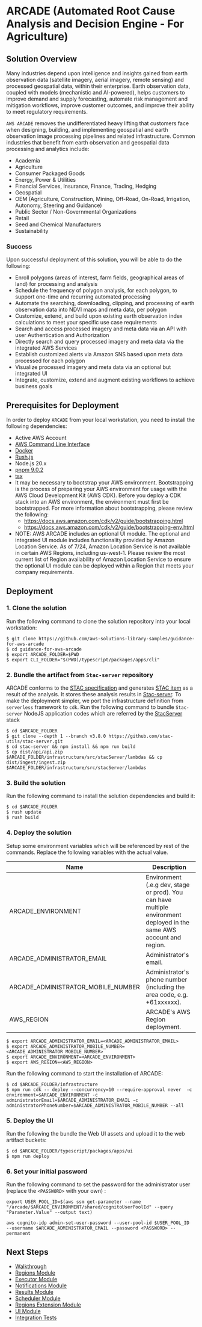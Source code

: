 # **ARCADE** (Automated Root Cause Analysis and Decision Engine - For Agriculture)

## Solution Overview

Many industries depend upon intelligence and insights gained from earth observation data (satellite imagery, aerial imagery, remote sensing) and processed geospatial data, within their enterprise. Earth observation data, coupled with models (mechanistic and AI-powered), helps customers to improve demand and supply forecasting, automate risk management and mitigation workflows, improve customer outcomes, and improve their ability to meet regulatory requirements.

`AWS ARCADE` removes the undifferentiated heavy lifting that customers face when designing, building, and implementing geospatial and earth observation image processing pipelines and related infrastructure. Common industries that benefit from earth observation and geospatial data processing and analytics include:

- Academia
- Agriculture
- Consumer Packaged Goods
- Energy, Power & Utilities
- Financial Services, Insurance, Finance, Trading, Hedging
- Geospatial
- OEM (Agriculture, Construction, Mining, Off-Road, On-Road, Irrigation, Autonomy, Steering and Guidance)
- Public Sector / Non-Governmental Organizations
- Retail
- Seed and Chemical Manufacturers
- Sustainability

### Success
Upon successful deployment of this solution, you will be able to do the following:
- Enroll polygons (areas of interest, farm fields, geographical areas of land) for processing and analysis
- Schedule the frequency of polygon analysis, for each polygon, to support one-time and recurring automated processing
- Automate the searching, downloading, clipping, and processing of earth observation data into NDVI maps and meta data, per polygon
- Customize, extend, and build upon existing earth observation index calculations to meet your specific use case requirements
- Search and access processed imagery and meta data via an API with user Authentication and Authorization
- Directly search and query processed imagery and meta data via the integrated AWS Services
- Establish customized alerts via Amazon SNS based upon meta data processed for each polygon
- Visualize processed imagery and meta data via an optional but integrated UI
- Integrate, customize, extend and augment existing workflows to achieve business goals


## Prerequisites for Deployment

In order to deploy `ARCADE` from your local workstation, you need to install the following dependencies:

- Active AWS Account
- [AWS Command Line Interface](https://aws.amazon.com/cli/)
- [Docker](https://docs.docker.com/engine/install/)
- [Rush.js](https://rushjs.io/)
- Node.js 20.x
- [pnpm 9.0.2](https://www.npmjs.com/package/pnpm/v/9.0.2)
- [tsx](https://www.npmjs.com/package/tsx/v/4.18.0)
- It may be necessary to bootstrap your AWS environment. Bootstrapping is the process of preparing your AWS environment for usage with the AWS Cloud Development Kit (AWS CDK). Before you deploy a CDK stack into an AWS environment, the environment must first be bootstrapped. For more information about bootstrapping, please review the following:
    - https://docs.aws.amazon.com/cdk/v2/guide/bootstrapping.html
    - https://docs.aws.amazon.com/cdk/v2/guide/bootstrapping-env.html
- NOTE: AWS ARCADE includes an optional UI module. The optional and integrated UI module includes functionality provided by Amazon Location Service. As of 7/24, Amazon Location Service is not available in certain AWS Regions, including us-west-1. Please review the most current list of Region availability of Amazon Location Service to ensure the optional UI module can be deployed within a Region that meets your company requirements.

## Deployment

### 1. Clone the solution

Run the following command to clone the solution repository into your local workstation:

```shell
$ git clone https://github.com/aws-solutions-library-samples/guidance-for-aws-arcade
$ cd guidance-for-aws-arcade
$ export ARCADE_FOLDER=$PWD
$ export CLI_FOLDER="$(PWD)/typescript/packages/apps/cli"
```

### 2. Bundle the artifact from `Stac-server` repository

ARCADE conforms to the [STAC specification](https://github.com/radiantearth/stac-spec/blob/master/item-spec/item-spec.md) and generates [STAC item](https://github.com/radiantearth/stac-spec/blob/master/item-spec/item-spec.md) as a result of the analysis. It stores these analysis results in [Stac-server](https://github.com/stac-utils/stac-server). To make the deployment simpler, we port the infrastructure definition from `serverless` framework to `cdk`. Run the following command to bundle `Stac-server` NodeJS application codes which are referred by the [StacServer](infrastructure/src/stacServer/stacServer.stack.ts) stack

```shell
$ cd $ARCADE_FOLDER
$ git clone --depth 1 --branch v3.8.0 https://github.com/stac-utils/stac-server.git
$ cd stac-server && npm install && npm run build
$ cp dist/api/api.zip $ARCADE_FOLDER/infrastructure/src/stacServer/lambdas && cp dist/ingest/ingest.zip $ARCADE_FOLDER/infrastructure/src/stacServer/lambdas

```

### 3. Build the solution

Run the following command to install the solution dependencies and build it:

```shell
$ cd $ARCADE_FOLDER
$ rush update
$ rush build
```

### 4. Deploy the solution

Setup some environment variables which will be referenced by rest of the commands. Replace the following variables with the actual value.

| Name                               | Description                                                                                                           |
|------------------------------------|-----------------------------------------------------------------------------------------------------------------------|
| ARCADE_ENVIRONMENT                 | Environment (.e.g dev, stage or prod). You can have multiple environment deployed in the same AWS account and region. |
| ARCADE_ADMINISTRATOR_EMAIL         | Administrator's email.                                                                                                |
| ARCADE_ADMINISTRATOR_MOBILE_NUMBER | Administrator's phone number (including the area code, e.g. +61xxxxxx).                                               |
| AWS_REGION                         | ARCADE's AWS Region deployment.                                                                                       |


```shell
$ export ARCADE_ADMINISTRATOR_EMAIL=<ARCADE_ADMINISTRATOR_EMAIL>
$ export ARCADE_ADMINISTRATOR_MOBILE_NUMBER=<ARCADE_ADMINISTRATOR_MOBILE_NUMBER>
$ export ARCADE_ENVIRONMENT=<ARCADE_ENVIRONMENT>
$ export AWS_REGION=<AWS_REGION>
```

Run the following command to start the installation of ARCADE:

```shell
$ cd $ARCADE_FOLDER/infrastructure
$ npm run cdk -- deploy --concurrency=10 --require-approval never  -c environment=$ARCADE_ENVIRONMENT -c administratorEmail=$ARCADE_ADMINISTRATOR_EMAIL -c administratorPhoneNumber=$ARCADE_ADMINISTRATOR_MOBILE_NUMBER --all
```

### 5. Deploy the UI

Run the following the bundle the Web UI assets and upload it to the web artifact buckets:

```shell
$ cd $ARCADE_FOLDER/typescript/packages/apps/ui
$ npm run deploy
```

### 6. Set your initial password

Run the following command to set the password for the administrator user (replace the `<PASSWORD>` with your own) :

```shell
export USER_POOL_ID=$(aws ssm get-parameter --name "/arcade/$ARCADE_ENVIRONMENT/shared/cognitoUserPoolId" --query "Parameter.Value" --output text)

aws cognito-idp admin-set-user-password --user-pool-id $USER_POOL_ID  --username $ARCADE_ADMINISTRATOR_EMAIL --password <PASSWORD> --permanent
```


## Next Steps

- [Walkthrough](docs/walkthrough.md)
- [Regions Module](typescript/packages/apps/regions)
- [Executor Module](typescript/packages/apps/executor)
- [Notifications Module](typescript/packages/apps/notifications)
- [Results Module](typescript/packages/apps/results)
- [Scheduler Module](typescript/packages/apps/scheduler)
- [Regions Extension Module](typescript/packages/apps/regions-extension)
- [UI Module](typescript/packages/apps/ui)
- [Integration Tests](typescript/packages/integration-tests)






